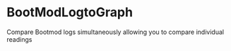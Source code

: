 # BootModLogtoGraph
Compare Bootmod logs simultaneously allowing you to compare individual readings
